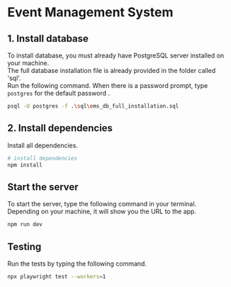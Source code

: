 # Event Management System

## 1. Install database

To install database, you must already have PostgreSQL server installed on your machine. <br>
The full database installation file is already provided in the folder called 'sql'. <br>
Run the following command. When there is a password prompt, type `postgres` for the default password .
```bash
psql -U postgres -f .\sql\ems_db_full_installation.sql
```

## 2. Install dependencies

Install all dependencies.

```bash
# install dependencies
npm install
```

## Start the server

To start the server, type the following command in your terminal. <br>
Depending on your machine, it will show you the URL to the app.

```bash
npm run dev
```

## Testing

Run the tests by typing the following command.
```bash
npx playwright test --workers=1
```
